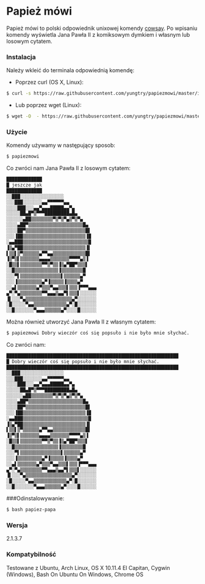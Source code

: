 # Papież mówi
Papież mówi to polski odpowiednik unixowej komendy [cowsay]. Po wpisaniu komendy wyświetla Jana Pawła II z komiksowym dymkiem i własnym lub losowym cytatem.

### Instalacja
Należy wkleić do terminala odpowiednią komendę:
- Poprzez curl (OS X, Linux):
```sh
$ curl -s https://raw.githubusercontent.com/yungtry/papiezmowi/master/install.sh | bash
```
  - Lub poprzez wget (Linux):
```sh
$ wget -O  - https://raw.githubusercontent.com/yungtry/papiezmowi/master/install.sh | bash
```
### Użycie
Komendy używamy w następujący sposob:
```sh
$ papiezmowi
```
Co zwróci nam Jana Pawła II z losowym cytatem:
```sh
█████████████
█ jeszcze jak
█████████████
░░███░░░░░░░░░░░░░░░░
░░░███░░░░░░░▄▄▀▀▀▀▀▀▄▄
░░░░███░░░▄▄▀▄▄▄█████▄▄▀▄
░░░░░██▄█▀▒▀▀▀█████████▄█▄
░░░░░░▄██▒▒▒▒▒▒▒▒▀▒▀▒▀▄▒▀▒▀▄
░░░░▄██▀▒▒▒▒▒▒▒▒▒▒▒▒▒▒▒▒▒▒▒▒█▄
░░░░██▀▒▒▒▒▒▒▒▒▒▒▒▒▒▒▒▒▒▒▒▒▒▒█▌
░░░▐██▒▒▒▒▒▒▒▒▒▒▒▒▒▒▒▒▒▒▒▒▒▒▒▐█
░▄▄███▒▒▒▒▒▒▒▒▒▒▒▒▒▒▒▒▒▒▒▒▒▒▒▒█
▐▒▄▀██▒▒▒▒▒▒▒▒▒▒▒▒▒▒▒▒▒▒▒▒▒▒▒▐▌
▌▒▒▌▒▀▒▒▒▒▒▒▄▀▀▄▄▒▒▒▒▒▒▒▒▒▒▒▒█▌
▐▒▀▒▌▒▒▒▒▒▒▒▄▄▄▄▒▒▒▒▒▒▒▀▀▀▀▄▒▐
░█▒▒▌▒▒▒▒▒▒▒▒▀▀▒▀▒▒▐▒▄▀██▀▒▒▒▌
░░█▒▒▒▒▒▒▒▒▒▒▒▒▒▒▒▒▐▒▒▒▒▒▒▒▒█
░░░▀▌▒▒▒▒▒▒▒▒▒▒▒▒▒▒▒▌▒▒▒▒▒▒▄▀
░░░▐▒▒▒▒▒▒▒▒▒▄▀▐▒▒▒▒▒▐▒▒▒▒▄▀
░░▄▌▒▒▒▒▒▒▒▄▀▒▒▒▀▄▄▒▒▒▌▒▒▒▐▀▀▀▄▄▄
▄▀░▀▄▒▒▒▒▒▒▒▒▀▀▄▄▄▒▄▄▀▌▒▒▒▌░░░░░░
▐▌░░░▀▄▒▒▒▒▒▒▒▒▒▒▒▒▒▒▒▒▒▄▀░░░░░░░
░█░░░░░▀▄▄▒▒▒▒▒▒▒▒▒▒▒▒▄▀░█░░░░░░░
░░█░░░░░░░▀▄▄▄▒▒▒▒▒▒▄▀░░░░█░░░░░░
```
Można również utworzyć Jana Pawła II z własnym cytatem:
```sh
$ papiezmowi Dobry wieczór coś się popsuło i nie było mnie słychać.
```
Co zwróci nam:
```sh
███████████████████████████████████████████████████████████████
█ Dobry wieczór coś się popsuło i nie było mnie słychać.
███████████████████████████████████████████████████████████████
░░███░░░░░░░░░░░░░░░░
░░░███░░░░░░░▄▄▀▀▀▀▀▀▄▄
░░░░███░░░▄▄▀▄▄▄█████▄▄▀▄
░░░░░██▄█▀▒▀▀▀█████████▄█▄
░░░░░░▄██▒▒▒▒▒▒▒▒▀▒▀▒▀▄▒▀▒▀▄
░░░░▄██▀▒▒▒▒▒▒▒▒▒▒▒▒▒▒▒▒▒▒▒▒█▄
░░░░██▀▒▒▒▒▒▒▒▒▒▒▒▒▒▒▒▒▒▒▒▒▒▒█▌
░░░▐██▒▒▒▒▒▒▒▒▒▒▒▒▒▒▒▒▒▒▒▒▒▒▒▐█
░▄▄███▒▒▒▒▒▒▒▒▒▒▒▒▒▒▒▒▒▒▒▒▒▒▒▒█
▐▒▄▀██▒▒▒▒▒▒▒▒▒▒▒▒▒▒▒▒▒▒▒▒▒▒▒▐▌
▌▒▒▌▒▀▒▒▒▒▒▒▄▀▀▄▄▒▒▒▒▒▒▒▒▒▒▒▒█▌
▐▒▀▒▌▒▒▒▒▒▒▒▄▄▄▄▒▒▒▒▒▒▒▀▀▀▀▄▒▐
░█▒▒▌▒▒▒▒▒▒▒▒▀▀▒▀▒▒▐▒▄▀██▀▒▒▒▌
░░█▒▒▒▒▒▒▒▒▒▒▒▒▒▒▒▒▐▒▒▒▒▒▒▒▒█
░░░▀▌▒▒▒▒▒▒▒▒▒▒▒▒▒▒▒▌▒▒▒▒▒▒▄▀
░░░▐▒▒▒▒▒▒▒▒▒▄▀▐▒▒▒▒▒▐▒▒▒▒▄▀
░░▄▌▒▒▒▒▒▒▒▄▀▒▒▒▀▄▄▒▒▒▌▒▒▒▐▀▀▀▄▄▄
▄▀░▀▄▒▒▒▒▒▒▒▒▀▀▄▄▄▒▄▄▀▌▒▒▒▌░░░░░░
▐▌░░░▀▄▒▒▒▒▒▒▒▒▒▒▒▒▒▒▒▒▒▄▀░░░░░░░
░█░░░░░▀▄▄▒▒▒▒▒▒▒▒▒▒▒▒▄▀░█░░░░░░░
░░█░░░░░░░▀▄▄▄▒▒▒▒▒▒▄▀░░░░█░░░░░░
```
###Odinstalowywanie:
```sh
$ bash papiez-papa
```

### Wersja
2.1.3.7

### Kompatybilność
Testowane z Ubuntu, Arch Linux, OS X 10.11.4 El Capitan, Cygwin (Windows), Bash On Ubuntu On Windows, Chrome OS

[cowsay]: <https://pl.wikipedia.org/wiki/Cowsay>
